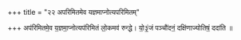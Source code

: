 +++
title = "२२ अपरिमितमेव यज्ञमाप्नोत्यपरिमितम्"

+++
अप॑रिमितमे॒व य॒ज्ञमा॒प्नोत्यप॑रिमितं लो॒कमव॑ रुन्द्धे। यो॒३॒॑जं पञ्चौ॑दनं॒ दक्षि॑णाज्योतिषं॒ ददा॑ति ॥